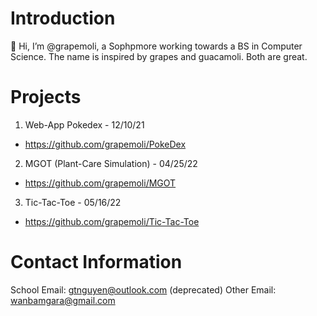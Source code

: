# Introduction
👋 Hi, I’m @grapemoli, a Sophpmore working towards a BS in Computer Science. The name is inspired by grapes and guacamoli. Both are great.

# Projects
1. Web-App Pokedex - 12/10/21
  - https://github.com/grapemoli/PokeDex
2. MGOT (Plant-Care Simulation) - 04/25/22
  - https://github.com/grapemoli/MGOT
3. Tic-Tac-Toe - 05/16/22
  - https://github.com/grapemoli/Tic-Tac-Toe

# Contact Information
School Email: gtnguyen@outlook.com (deprecated)
Other Email: wanbamgara@gmail.com
